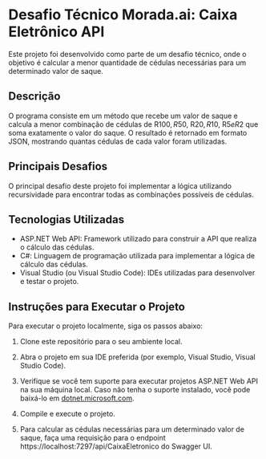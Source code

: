 # Desafio Técnico Morada.ai: Caixa Eletrônico API

Este projeto foi desenvolvido como parte de um desafio técnico, onde o objetivo é calcular a menor quantidade de cédulas necessárias para um determinado valor de saque.

## Descrição

O programa consiste em um método que recebe um valor de saque e calcula a menor combinação de cédulas de R$100, R$50, R$20, R$10, R$5 e R$2 que soma exatamente o valor do saque. O resultado é retornado em formato JSON, mostrando quantas cédulas de cada valor foram utilizadas.

## Principais Desafios

O principal desafio deste projeto foi implementar a lógica utilizando recursividade para encontrar todas as combinações possíveis de cédulas.

## Tecnologias Utilizadas

- ASP.NET Web API: Framework utilizado para construir a API que realiza o cálculo das cédulas.
- C#: Linguagem de programação utilizada para implementar a lógica de cálculo das cédulas.
- Visual Studio (ou Visual Studio Code): IDEs utilizadas para desenvolver e testar o projeto.
  
## Instruções para Executar o Projeto

Para executar o projeto localmente, siga os passos abaixo:

1. Clone este repositório para o seu ambiente local.
   
2. Abra o projeto em sua IDE preferida (por exemplo, Visual Studio, Visual Studio Code).
   
3. Verifique se você tem suporte para executar projetos ASP.NET Web API na sua máquina local. Caso não tenha o suporte instalado, você pode baixá-lo em [dotnet.microsoft.com](https://dotnet.microsoft.com/download).
   
4. Compile e execute o projeto.

5. Para calcular as cédulas necessárias para um determinado valor de saque, faça uma requisição para o endpoint https://localhost:7297/api/CaixaEletronico do Swagger UI.
